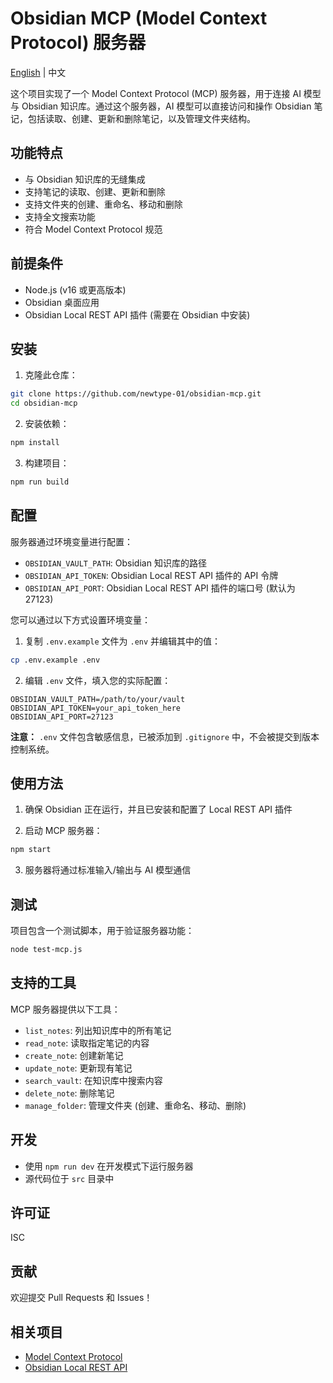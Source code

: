 # Obsidian MCP (Model Context Protocol) 服务器

[English](./README.en.md) | 中文

这个项目实现了一个 Model Context Protocol (MCP) 服务器，用于连接 AI 模型与 Obsidian 知识库。通过这个服务器，AI 模型可以直接访问和操作 Obsidian 笔记，包括读取、创建、更新和删除笔记，以及管理文件夹结构。

## 功能特点

- 与 Obsidian 知识库的无缝集成
- 支持笔记的读取、创建、更新和删除
- 支持文件夹的创建、重命名、移动和删除
- 支持全文搜索功能
- 符合 Model Context Protocol 规范

## 前提条件

- Node.js (v16 或更高版本)
- Obsidian 桌面应用
- Obsidian Local REST API 插件 (需要在 Obsidian 中安装)

## 安装

1. 克隆此仓库：

```bash
git clone https://github.com/newtype-01/obsidian-mcp.git
cd obsidian-mcp
```

2. 安装依赖：

```bash
npm install
```

3. 构建项目：

```bash
npm run build
```

## 配置

服务器通过环境变量进行配置：

- `OBSIDIAN_VAULT_PATH`: Obsidian 知识库的路径
- `OBSIDIAN_API_TOKEN`: Obsidian Local REST API 插件的 API 令牌
- `OBSIDIAN_API_PORT`: Obsidian Local REST API 插件的端口号 (默认为 27123)

您可以通过以下方式设置环境变量：

1. 复制 `.env.example` 文件为 `.env` 并编辑其中的值：

```bash
cp .env.example .env
```

2. 编辑 `.env` 文件，填入您的实际配置：

```
OBSIDIAN_VAULT_PATH=/path/to/your/vault
OBSIDIAN_API_TOKEN=your_api_token_here
OBSIDIAN_API_PORT=27123
```

**注意：** `.env` 文件包含敏感信息，已被添加到 `.gitignore` 中，不会被提交到版本控制系统。

## 使用方法

1. 确保 Obsidian 正在运行，并且已安装和配置了 Local REST API 插件

2. 启动 MCP 服务器：

```bash
npm start
```

3. 服务器将通过标准输入/输出与 AI 模型通信

## 测试

项目包含一个测试脚本，用于验证服务器功能：

```bash
node test-mcp.js
```

## 支持的工具

MCP 服务器提供以下工具：

- `list_notes`: 列出知识库中的所有笔记
- `read_note`: 读取指定笔记的内容
- `create_note`: 创建新笔记
- `update_note`: 更新现有笔记
- `search_vault`: 在知识库中搜索内容
- `delete_note`: 删除笔记
- `manage_folder`: 管理文件夹 (创建、重命名、移动、删除)

## 开发

- 使用 `npm run dev` 在开发模式下运行服务器
- 源代码位于 `src` 目录中

## 许可证

ISC

## 贡献

欢迎提交 Pull Requests 和 Issues！

## 相关项目

- [Model Context Protocol](https://github.com/anthropics/model-context-protocol)
- [Obsidian Local REST API](https://github.com/coddingtonbear/obsidian-local-rest-api) 